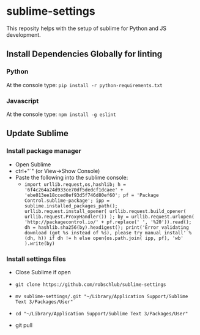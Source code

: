 # sublime-settings

This reposity helps with the setup of sublime for Python and JS development. 

## Install Dependencies Globally for linting


### Python

At the console type:
`pip install -r python-requirements.txt`


### Javascript

At the console type:
`npm install -g eslint`


## Update Sublime
### Install package manager

* Open Sublime
* ctrl+"`" (or View->Show Console)
* Paste the following into the sublime console:
  * `import urllib.request,os,hashlib; h = '6f4c264a24d933ce70df5dedcf1dcaee' + 'ebe013ee18cced0ef93d5f746d80ef60'; pf = 'Package Control.sublime-package'; ipp = sublime.installed_packages_path(); urllib.request.install_opener( urllib.request.build_opener( urllib.request.ProxyHandler()) ); by = urllib.request.urlopen( 'http://packagecontrol.io/' + pf.replace(' ', '%20')).read(); dh = hashlib.sha256(by).hexdigest(); print('Error validating download (got %s instead of %s), please try manual install' % (dh, h)) if dh != h else open(os.path.join( ipp, pf), 'wb' ).write(by)`

### Install settings files
* Close Sublime if open


* `git clone https://github.com/robschlub/sublime-settings`
* `mv sublime-settings/.git "~/Library/Application Support/Sublime Text 3/Packages/User"`
* `cd "~/Library/Application Support/Sublime Text 3/Packages/User"`
* git pull
